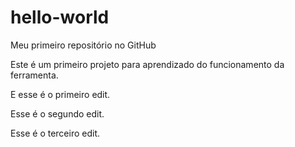 # hello-world
Meu primeiro repositório no GitHub

Este é um primeiro projeto para aprendizado do funcionamento da ferramenta.

E esse é o primeiro edit.

Esse é o segundo edit.

Esse é o terceiro edit.